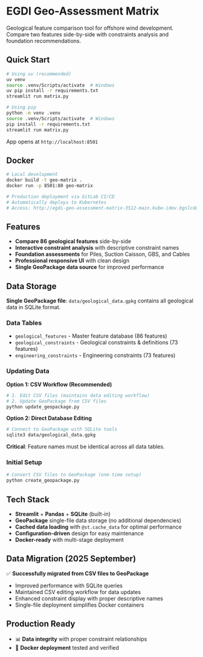 # EGDI Geo-Assessment Matrix

Geological feature comparison tool for offshore wind development. Compare two features side-by-side with constraints analysis and foundation recommendations.

## Quick Start

```bash
# Using uv (recommended)
uv venv
source .venv/Scripts/activate  # Windows
uv pip install -r requirements.txt
streamlit run matrix.py

# Using pip
python -m venv .venv
source .venv/Scripts/activate  # Windows
pip install -r requirements.txt
streamlit run matrix.py
```

App opens at `http://localhost:8501`

## Docker

```bash
# Local development
docker build -t geo-matrix .
docker run -p 8501:80 geo-matrix

# Production deployment via GitLab CI/CD
# Automatically deploys to Kubernetes
# Access: http://egdi-geo-assessment-matrix-3512-main.kube-idev.bgslcdevops.test/
```

## Features

- **Compare 86 geological features** side-by-side
- **Interactive constraint analysis** with descriptive constraint names
- **Foundation assessments** for Piles, Suction Caisson, GBS, and Cables
- **Professional responsive UI** with clean design
- **Single GeoPackage data source** for improved performance

## Data Storage

**Single GeoPackage file**: `data/geological_data.gpkg` contains all geological data in SQLite format.

### Data Tables
- `geological_features` - Master feature database (86 features)
- `geological_constraints` - Geological constraints & definitions (73 features)
- `engineering_constraints` - Engineering constraints (73 features)

### Updating Data

**Option 1: CSV Workflow (Recommended)**
```bash
# 1. Edit CSV files (maintains data editing workflow)
# 2. Update GeoPackage from CSV files
python update_geopackage.py
```

**Option 2: Direct Database Editing**
```bash
# Connect to GeoPackage with SQLite tools
sqlite3 data/geological_data.gpkg
```

**Critical**: Feature names must be identical across all data tables.

### Initial Setup
```bash
# Convert CSV files to GeoPackage (one-time setup)
python create_geopackage.py
```

## Tech Stack
- **Streamlit** + **Pandas** + **SQLite** (built-in)
- **GeoPackage** single-file data storage (no additional dependencies)
- **Cached data loading** with `@st.cache_data` for optimal performance
- **Configuration-driven** design for easy maintenance
- **Docker-ready** with multi-stage deployment

## Data Migration (2025 September)
✅ **Successfully migrated from CSV files to GeoPackage**
- Improved performance with SQLite queries
- Maintained CSV editing workflow for data updates
- Enhanced constraint display with proper descriptive names
- Single-file deployment simplifies Docker containers

## Production Ready
- 📊 **Data integrity** with proper constraint relationships
- 🚀 **Docker deployment** tested and verified
